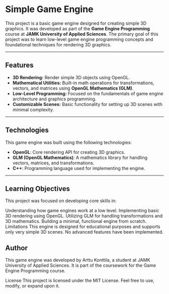 # Simple Game Engine  

This project is a basic game engine designed for creating simple 3D graphics. It was developed as part of the **Game Engine Programming** course at **JAMK University of Applied Sciences**. The primary goal of this project was to learn low-level game engine programming concepts and foundational techniques for rendering 3D graphics.  

---

## Features  

- **3D Rendering:** Render simple 3D objects using OpenGL.  
- **Mathematical Utilities:** Built-in math operations for transformations, vectors, and matrices using **OpenGL Mathematics (GLM)**.  
- **Low-Level Programming:** Focused on the fundamentals of game engine architecture and graphics programming.  
- **Customizable Scenes:** Basic functionality for setting up 3D scenes with minimal complexity.  

---

## Technologies  

This game engine was built using the following technologies:  

- **OpenGL**: Core rendering API for creating 3D graphics.  
- **GLM (OpenGL Mathematics)**: A mathematics library for handling vectors, matrices, and transformations.  
- **C++**: Programming language used for implementing the engine.  

---

## Learning Objectives
This project was focused on developing core skills in:

Understanding how game engines work at a low level.
Implementing basic 3D rendering using OpenGL.
Utilizing GLM for handling transformations and 3D mathematics.
Building a minimal, functional engine from scratch.
Limitations
This engine is designed for educational purposes and supports only very simple 3D scenes.
No advanced features have been implemented.

## Author
This game engine was developed by Arttu Konttila, a student at JAMK University of Applied Sciences. It is part of the coursework for the Game Engine Programming course.

License
This project is licensed under the MIT License. Feel free to use, modify, or expand upon it.
